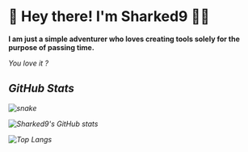 # 👋 Hey there! I'm Sharked9 👨‍💻

<b>I am just a simple adventurer who loves creating tools solely for the purpose of passing time.</b>

<i>You love it ?<i>

## GitHub Stats

![snake](https://github.com/user-attachments/assets/bf6bc722-3b50-4500-855c-2720eda7836a)

![Sharked9's GitHub stats](https://github-readme-stats.vercel.app/api?username=Sharked9&show_icons=true&theme=radical) 

![Top Langs](https://github-readme-stats.vercel.app/api/top-langs/?username=Sharked9&layout=compact&theme=radical)

